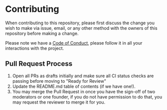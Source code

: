 # Contributing

When contributing to this repository, please first discuss the change you wish to make via issue,
email, or any other method with the owners of this repository before making a change. 

Please note we have a [Code of Conduct](CODE_OF_CONDUCT.md), please follow it in all your interactions with the project.

## Pull Request Process

1. Open all PRs as drafts initially and make sure all CI status checks are passing before moving to "Ready for Review"
2. Update the README.md table of contents (if we have one!).
3. You may merge the Pull Request in once you have the sign-off of two moderators or one founder, if you 
   do not have permission to do that, you may request the reviewer to merge it for you.
